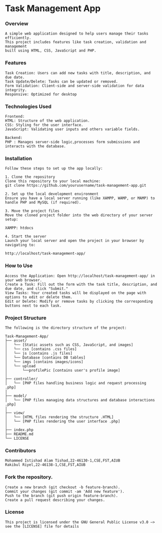 # Task Management App

### Overview
    A simple web application designed to help users manage their tasks efficiently. 
    This project includes features like task creation, validation and management 
    built using HTML, CSS, JavaScript and PHP.

### Features
    Task Creation: Users can add new tasks with title, description, and due date.
    Task Update/Delete: Tasks can be updated or removed.
    Form Validation: Client-side and server-side validation for data integrity.
    Responsive: Optimized for desktop

### Technologies Used
    Frontend:
    HTML: Structure of the web application.
    CSS: Styling for the user interface.
    JavaScript: Validating user inputs and others variable fields.

    Backend:
    PHP : Manages server-side logic,processes form submissions and interacts with the database.

### Installation

    Follow these steps to set up the app locally:

    1. Clone the repository
    Clone this repository to your local machine:
    git clone https://github.com/yourusername/task-management-app.git

    2. Set up the local development environment
    Ensure you have a local server running (like XAMPP, WAMP, or MAMP) to handle PHP and MySQL (if required).

    3. Move the project files
    Move the cloned project folder into the web directory of your server setup:

    XAMPP: htdocs

    4. Start the server
    Launch your local server and open the project in your browser by navigating to:

    http://localhost/task-management-app/

### How to Use
    Access the Application: Open http://localhost/task-management-app/ in your web browser.
    Create a Task: Fill out the form with the task title, description, and due date, and click "Submit."
    View Tasks: Your created tasks will be displayed on the page with options to edit or delete them.
    Edit or Delete: Modify or remove tasks by clicking the corresponding buttons next to each task.

### Project Structure
    The following is the directory structure of the project:

    Task-Management-App/
    ├── asset/
    │   └── [Static assets such as CSS, JavaScript, and images]
    │   └── css [contains .css files]
    │   └── js [contains .js files]
    │   └── Database [contains DB tables]
    │   └── imgs [contains images/icons]
    │   └── upload
    │       └──profilePic [contains user's profile image]
    │
    ├── controller/
    │   └── [PHP files handling business logic and request processing .php]
    │
    ├── model/
    │   └── [PHP files managing data structures and database interactions .php]
    │
    ├── view/
    │   └── [HTML files rendering the structure .HTML]
    │   └── [PHP files rendering the user interface .php]
    │
    ├── index.php
    ├── README.md
    └── LICENSE

### Contributors
    Mohammed Istishad Alam Tishad,22-46130-1,CSE,FST,AIUB
    Rakibul Riyel,22-46138-1,CSE,FST,AIUB

### Fork the repository.
    Create a new branch (git checkout -b feature-branch).
    Commit your changes (git commit -am 'Add new feature').
    Push to the branch (git push origin feature-branch).
    Create a pull request describing your changes.

### License
    This project is licensed under the GNU General Public License v3.0 –> see the [LICENSE] file for details